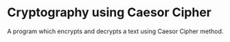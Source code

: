 # Cryptography using Caesor Cipher
 A program which encrypts and decrypts a text using Caesor Cipher method.
